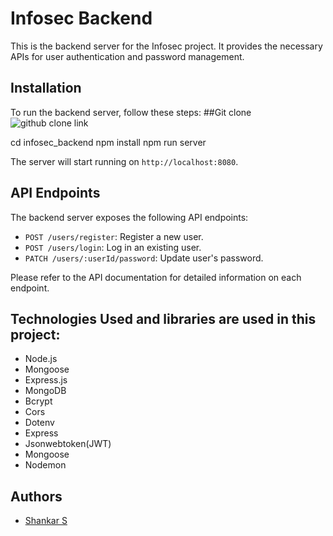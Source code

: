 # Infosec Backend

This is the backend server for the Infosec project. It provides the necessary APIs for user authentication and password management.

## Installation

To run the backend server, follow these steps:
##Git clone 
![github clone link](https://github.com/your-username/infosec_backend.git)

cd infosec_backend
npm install
npm run server

The server will start running on `http://localhost:8080`.

## API Endpoints

The backend server exposes the following API endpoints:

- `POST /users/register`: Register a new user.
- `POST /users/login`: Log in an existing user.
- `PATCH /users/:userId/password`: Update user's password.

Please refer to the API documentation for detailed information on each endpoint.

## Technologies Used and libraries are used in this project:
- Node.js
- Mongoose
- Express.js
- MongoDB
- Bcrypt
- Cors
- Dotenv
- Express
- Jsonwebtoken(JWT)
- Mongoose
- Nodemon

## Authors
- [Shankar S](https://github.com/Shanky43)
